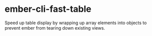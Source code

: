 # ember-cli-fast-table
Speed up table display by wrapping up array elements into objects to prevent ember from tearing down existing views.

